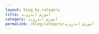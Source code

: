```yaml
---
layout: blog_by_category
title: آموزش اندروید
category: آموزش اندروید
permalink: /blog/category/آموزش اندروید
---
```

